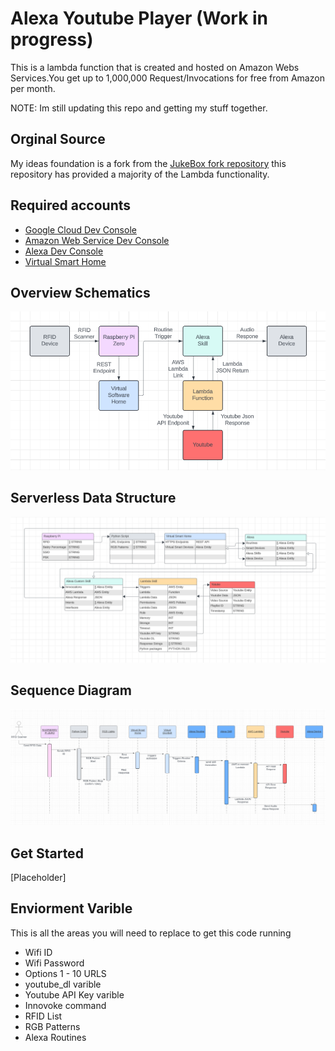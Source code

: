 
# Alexa Youtube Player (Work in progress)
This is a lambda function that is created and hosted on Amazon Webs Services.You get up to 1,000,000 Request/Invocations for free from Amazon per month.  

NOTE: Im still updating this repo and getting my stuff together. 

## Orginal Source
My ideas foundation is a fork from the [JukeBox fork repository](https://github.com/crd/jukebox) this repository has provided a majority of the Lambda functionality.

## Required accounts
- [Google Cloud Dev Console](https://console.cloud.google.com/)
- [Amazon Web Service Dev Console](https://us-east-1.console.aws.amazon.com/)
- [Alexa Dev Console](https://developer.amazon.com/alexa)
- [Virtual Smart Home](https://www.virtualsmarthome.xyz/url_routine_trigger/)
  
## Overview Schematics

<img src="Images/Overview schematics.png">

## Serverless Data Structure
<img src="Images/Overview Data Management.png">

## Sequence Diagram
<img src="Images/Overview Sequence Diagram.png">

## Get Started
[Placeholder]

## Enviorment Varible
This is all the areas you will need to replace to get this code running
- Wifi ID
- Wifi Password
- Options 1 - 10 URLS
- youtube_dl varible
- Youtube API Key varible
- Innovoke command
- RFID List
- RGB Patterns
- Alexa Routines
